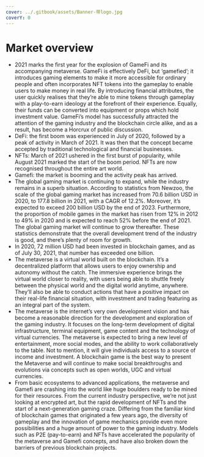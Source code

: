 ```yaml
---
cover: ../.gitbook/assets/Banner-带logo.jpg
coverY: 0
---
```


# Market overview

* 2021 marks the first year for the explosion of GameFi and its accompanying metaverse. GameFi is effectively DeFi, but ‘gamefied’; it introduces gaming elements to make it more accessible for ordinary people and often incorporates NFT tokens into the gameplay to enable users to make money in real life. By introducing financial attributes, the user quickly realises that they’re able to mine tokens through gameplay with a play-to-earn ideology at the forefront of their experience. Equally, their funds can be converted into equipment or props which hold investment value. GameFi’s model has successfully attracted the attention of the gaming industry and the blockchain circle alike, and as a result, has become a Horcrux of public discussion.
* DeFi: the first boom was experienced in July of 2020, followed by a peak of activity in March of 2021. It was then that the concept became accepted by traditional technological and financial businesses.&#x20;
* &#x20;NFTs: March of 2021 ushered in the first burst of popularity, while August 2021 marked the start of the boom period. NFTs are now recognised throughout the entire art world.
* Gamefi: the market is booming and the activity peak has arrived.
* The global gaming market is continuing to expand, while the industry remains in a superb situation. According to statistics from Newzoo, the scale of the global gaming market has increased from 70.6 billion USD in 2020, to 177.8 billion in 2021, with a CAGR of 12.2%. Moreover, it’s expected to exceed 200 billion USD by the end of 2023. Furthermore, the proportion of mobile games in the market has risen from 12% in 2012 to 49% in 2020 and is expected to reach 52% before the end of 2021. The global gaming market will continue to grow thereafter. These statistics demonstrate that the overall development trend of the industry is good, and there’s plenty of room for growth.
* In 2020, 72 million USD had been invested in blockchain games, and as of July 30, 2021, that number has exceeded one billion.
* The metaverse is a virtual world built on the blockchain. It’s a decentralized platform that allows users to enjoy ownership and autonomy without the catch. The immersive experience brings the virtual world closer to reality, with users being able to shuttle freely between the physical world and the digital world anytime, anywhere. They’ll also be able to conduct actions that have a positive impact on their real-life financial situation, with investment and trading featuring as an integral part of the system.
* The metaverse is the internet’s very own development vision and has become a reasonable direction for the development and exploration of the gaming industry. It focuses on the long-term development of digital infrastructure, terminal equipment, game content and the technology of virtual currencies. The metaverse is expected to bring a new level of entertainment, more social modes, and the ability to work collaboratively to the table. Not to mention, it will give individuals access to a source of income and investment. A blockchain game is the best way to present the Metaverse and will continue to make social breakthroughs and evolutions via concepts such as open worlds, UGC and virtual currencies.
* From basic ecosystems to advanced applications, the metaverse and Gamefi are crashing into the world like huge boulders ready to be mined for their resources. From the current industry perspective, we’re not just looking at encrypted art, but the rapid development of NFTs and the start of a next-generation gaming craze. Differing from the familiar kind of blockchain games that originated a few years ago, the diversity of gameplay and the innovation of game mechanics provide even more possibilities and a huge amount of power to the gaming industry. Models such as P2E (pay-to-earn) and NFTs have accelerated the popularity of the metaverse and Gamefi concepts, and have also broken down the barriers of previous blockchain projects.

